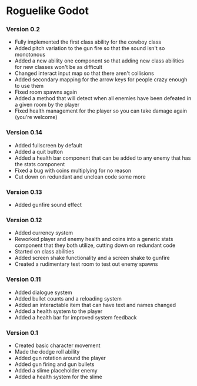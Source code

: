 # Roguelike Godot
### Version 0.2
- Fully implemented the first class ability for the cowboy class
- Added pitch variation to the gun fire so that the sound isn't so monotonous
- Added a new ability one component so that adding new class abilities for new classes won't be as difficult
- Changed interact input map so that there aren't collisions
- Added secondary mapping for the arrow keys for people crazy enough to use them
- Fixed room spawns again
- Added a method that will detect when all enemies have been defeated in a given room by the player
- Fixed health management for the player so you can take damage again (you're welcome)

### Version 0.14
- Added fullscreen by default
- Added a quit button
- Added a health bar component that can be added to any enemy that has the stats component
- Fixed a bug with coins multiplying for no reason
- Cut down on redundant and unclean code some more

### Version 0.13
- Added gunfire sound effect

### Version 0.12
- Added currency system
- Reworked player and enemy health and coins into a generic stats component that they both utilize, cutting down on redundant code
- Started on class abilities
- Added screen shake functionality and a screen shake to gunfire
- Created a rudimentary test room to test out enemy spawns

### Version 0.11
- Added dialogue system
- Added bullet counts and a reloading system
- Added an interactable item that can have text and names changed
- Added a health system to the player
- Added a health bar for improved system feedback

### Version 0.1
- Created basic character movement
- Made the dodge roll ability
- Added gun rotation around the player
- Added gun firing and gun bullets
- Added a slime placeholder enemy
- Added a health system for the slime
